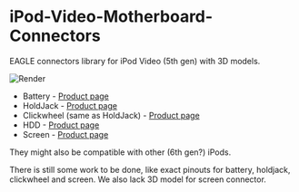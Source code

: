 # iPod-Video-Motherboard-Connectors
EAGLE connectors library for iPod Video (5th gen) with 3D models.

![Render](https://github.com/NekoMod/iPod-Video-Motherboard-Connectors/render.png)

* Battery - [Product page](https://www.molex.com/molex/products/part-detail/ffc_fpc_connectors/0526100572)
* HoldJack - [Product page](https://www.molex.com/molex/products/part-detail/ffc_fpc_connectors/5035661302)
* Clickwheel (same as HoldJack) - [Product page](https://www.molex.com/molex/products/part-detail/ffc_fpc_connectors/5035661302)
* HDD - [Product page](https://www.molex.com/molex/products/part-detail/ffc_fpc_connectors/5035663502)
* Screen - [Product page](http://www.ddknet.co.jp/English/products/print/fpc-connectors/ff12/index.html)

They might also be compatible with other (6th gen?) iPods.

There is still some work to be done, like exact pinouts for battery, holdjack, clickwheel and screen. We also lack 3D model for screen connector.

